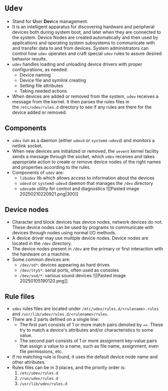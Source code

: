 # `Udev`
- Stand for **U**ser **Dev**ice management.
- It is an intelligent apparatus for discovering hardware and peripheral devices both during system boot, and later when they are connected to the system. Device Nodes are created automatically and then used by applications and operating system subsystems to communicate with and transfer data to and from devices. System administrators can control how `udev` operates and craft special `udev` rules to assure desired behavior results.
- `udev` handles loading and unloading device drivers with proper configurations, as needed:
	- Device naming
	- Device file and symlink creating
	- Setting file attributes
	- Taking needed actions
- When devices are added or removed from the system, `udev` receives a message from the kernel. It then parses the rules files in the `/etc/udev/rules.d` directory to see if any rules are there for the device added or removed.
## Components
- `udev` run as a daemon (either `udevd` or `systemd-udevd`) and monitors a netlink socket.
- When new devices are initialized or removed, the `uevent` kernel facility sends a message through the socket, which `udev` receives and takes appropriate action to create or remove device nodes of the right names and properties according to the rules.
- Components of `udev` are:
	- `libudev` lib which allows access to information about the devices
	- `udevd` or `systemd-udevd` daemon that manages the `/dev` directory
	- `udevadm` utility for control and diagnostics
![[Pasted image 20250210220921.png|300]]
## Device nodes
- Character and block devices has device nodes, network devices do not. These device nodes can be used by programs to communicate with devices through nodes using normal I/O methods.
- A device driver may use multiple device nodes. Device nodes are located in the `/dev` directory.
- The device nodes present in `/dev` are the primary or first interaction with the hardware on a machine.
- Some common devices are:
	- `/dev/sd*`: devices appearing as hard drives
	- `/dev/ttyS*`: serial ports, often used as consoles
	- `/dev/snd/*`: various sound devices
![[Pasted image 20250105190120.png]]
## Rule files
- `udev` rules files are located under `/etc/udev/rules.d/<rulename>.rules` and `/usr/lib/udev/rules.d/<rulename>/rules`.
- There are 2 parts defined on a single line:
	- The first part consists of 1 or more match pairs denoted by `==`. These try to match a device's attributes and/or characteristics to some value.
	- The second part consists of 1 or more assignment key-value pairs that assign a value to a name, such as file name, assignment, even file permissions, etc.
- If no matching rule is found, it uses the default device node name and other attributes.
- Rules files can be in 3 places, and the priority order is:
	1. `/etc/udev/rules.d`
	2. `/run/udev/rules.d`
	3. `/usr/lib/udev/rules.d`